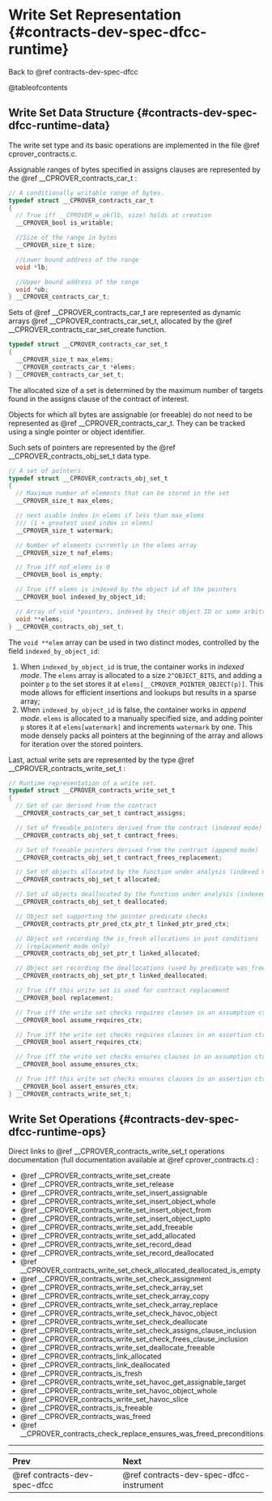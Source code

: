# Write Set Representation {#contracts-dev-spec-dfcc-runtime}

Back to @ref contracts-dev-spec-dfcc

@tableofcontents

## Write Set Data Structure {#contracts-dev-spec-dfcc-runtime-data}

The write set type and its basic operations are implemented in the file
@ref cprover_contracts.c.

Assignable ranges of bytes specified in assigns clauses are represented by
the @ref __CPROVER_contracts_car_t :

```c
// A conditionally writable range of bytes.
typedef struct __CPROVER_contracts_car_t
{
  // True iff __CPROVER_w_ok(lb, size) holds at creation
  __CPROVER_bool is_writable;

  //Size of the range in bytes
  __CPROVER_size_t size;

  //Lower bound address of the range
  void *lb;

  //Upper bound address of the range
  void *ub;
} __CPROVER_contracts_car_t;
```

Sets of @ref __CPROVER_contracts_car_t are represented as dynamic arrays
@ref __CPROVER_contracts_car_set_t, allocated by the
@ref __CPROVER_contracts_car_set_create function.

```c
typedef struct __CPROVER_contracts_car_set_t
{
  __CPROVER_size_t max_elems;
  __CPROVER_contracts_car_t *elems;
} __CPROVER_contracts_car_set_t;
```
The allocated size of a set is determined by the maximum number of targets
found in the assigns clause of the contract of interest.

Objects for which all bytes are assignable (or freeable) do not need to be
represented as @ref __CPROVER_contracts_car_t. They can be tracked using a
single pointer or object identifier.

Such sets of pointers are represented by the @ref __CPROVER_contracts_obj_set_t
data type.

```c
// A set of pointers.
typedef struct __CPROVER_contracts_obj_set_t
{
  // Maximum number of elements that can be stored in the set
  __CPROVER_size_t max_elems;

  // next usable index in elems if less than max_elems
  /// (1 + greatest used index in elems)
  __CPROVER_size_t watermark;

  // Number of elements currently in the elems array
  __CPROVER_size_t nof_elems;

  // True iff nof_elems is 0
  __CPROVER_bool is_empty;

  // True iff elems is indexed by the object id of the pointers
  __CPROVER_bool indexed_by_object_id;

  // Array of void *pointers, indexed by their object ID or some arbitrary order
  void **elems;
} __CPROVER_contracts_obj_set_t;
```

The `void **elem` array can be used in two distinct modes, controlled by
the field `indexed_by_object_id`:
1. When `indexed_by_object_id` is true, the container works in _indexed mode_.
   The `elems` array is allocated to a size `2^OBJECT_BITS`, and adding a
   pointer `p` to the set stores it at `elems[__CPROVER_POINTER_OBJECT(p)]`.
   This mode allows for efficient insertions and lookups but results in a sparse
   array;
2. When `indexed_by_object_id` is false, the container works in _append mode_.
   `elems` is allocated to a manually specified size, and adding pointer `p`
   stores it at `elems[watermark]` and increments `watermark` by one.
   This mode densely packs all pointers at the beginning of the array and allows
   for iteration over the stored pointers.


Last, actual write sets are represented by the type
@ref __CPROVER_contracts_write_set_t :

```c
// Runtime representation of a write set.
typedef struct __CPROVER_contracts_write_set_t
{
  // Set of car derived from the contract
  __CPROVER_contracts_car_set_t contract_assigns;

  // Set of freeable pointers derived from the contract (indexed mode)
  __CPROVER_contracts_obj_set_t contract_frees;

  // Set of freeable pointers derived from the contract (append mode)
  __CPROVER_contracts_obj_set_t contract_frees_replacement;

  // Set of objects allocated by the function under analysis (indexed mode)
  __CPROVER_contracts_obj_set_t allocated;

  // Set of objects deallocated by the function under analysis (indexed mode)
  __CPROVER_contracts_obj_set_t deallocated;

  // Object set supporting the pointer predicate checks
  __CPROVER_contracts_ptr_pred_ctx_ptr_t linked_ptr_pred_ctx;

  // Object set recording the is_fresh allocations in post conditions
  // (replacement mode only)
  __CPROVER_contracts_obj_set_ptr_t linked_allocated;

  // Object set recording the deallocations (used by predicate was_freed)
  __CPROVER_contracts_obj_set_ptr_t linked_deallocated;

  // True iff this write set is used for contract replacement
  __CPROVER_bool replacement;

  // True iff the write set checks requires clauses in an assumption ctx
  __CPROVER_bool assume_requires_ctx;

  // True iff the write set checks requires clauses in an assertion ctx
  __CPROVER_bool assert_requires_ctx;

  // True iff the write set checks ensures clauses in an assumption ctx
  __CPROVER_bool assume_ensures_ctx;

  // True iff this write set checks ensures clauses in an assertion ctx
  __CPROVER_bool assert_ensures_ctx;
} __CPROVER_contracts_write_set_t;
```

## Write Set Operations {#contracts-dev-spec-dfcc-runtime-ops}

Direct links to @ref __CPROVER_contracts_write_set_t operations documentation
(full documentation available at @ref cprover_contracts.c) :
- @ref __CPROVER_contracts_write_set_create
- @ref __CPROVER_contracts_write_set_release
- @ref __CPROVER_contracts_write_set_insert_assignable
- @ref __CPROVER_contracts_write_set_insert_object_whole
- @ref __CPROVER_contracts_write_set_insert_object_from
- @ref __CPROVER_contracts_write_set_insert_object_upto
- @ref __CPROVER_contracts_write_set_add_freeable
- @ref __CPROVER_contracts_write_set_add_allocated
- @ref __CPROVER_contracts_write_set_record_dead
- @ref __CPROVER_contracts_write_set_record_deallocated
- @ref __CPROVER_contracts_write_set_check_allocated_deallocated_is_empty
- @ref __CPROVER_contracts_write_set_check_assignment
- @ref __CPROVER_contracts_write_set_check_array_set
- @ref __CPROVER_contracts_write_set_check_array_copy
- @ref __CPROVER_contracts_write_set_check_array_replace
- @ref __CPROVER_contracts_write_set_check_havoc_object
- @ref __CPROVER_contracts_write_set_check_deallocate
- @ref __CPROVER_contracts_write_set_check_assigns_clause_inclusion
- @ref __CPROVER_contracts_write_set_check_frees_clause_inclusion
- @ref __CPROVER_contracts_write_set_deallocate_freeable
- @ref __CPROVER_contracts_link_allocated
- @ref __CPROVER_contracts_link_deallocated
- @ref __CPROVER_contracts_is_fresh
- @ref __CPROVER_contracts_write_set_havoc_get_assignable_target
- @ref __CPROVER_contracts_write_set_havoc_object_whole
- @ref __CPROVER_contracts_write_set_havoc_slice
- @ref __CPROVER_contracts_is_freeable
- @ref __CPROVER_contracts_was_freed
- @ref __CPROVER_contracts_check_replace_ensures_was_freed_preconditions

---
 Prev | Next
:-----|:------
 @ref contracts-dev-spec-dfcc | @ref contracts-dev-spec-dfcc-instrument